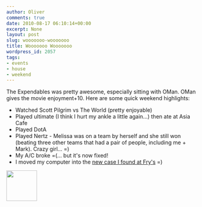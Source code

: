 ```yaml
---
author: Oliver
comments: true
date: 2010-08-17 06:10:14+00:00
excerpt: None
layout: post
slug: wooooooo-wooooooo
title: Wooooooo Wooooooo
wordpress_id: 2057
tags:
- events
- house
- weekend
---
```


The Expendables was pretty awesome, especially sitting with OMan.  OMan gives the movie enjoyment+10.  Here are some quick weekend highlights:

<ul>
<li>Watched Scott Pilgrim vs The World (pretty enjoyable)</li>
<li>Played ultimate (I think I hurt my ankle a little again...) then ate at Asia Cafe</li>
<li>Played DotA</li>
<li>Played Nertz - Melissa was on a team by herself and she still won (beating three other teams that had a pair of people, including me + Mark).  Crazy girl... =)</li>
<li>My A/C broke =(... but it's now fixed!</li>
<li>I moved my computer into the <a href="http://twitter.com/owiber/status/21166360183">new case I found at Fry's</a> =)</li>
</ul>

<a href="https://www.owiber.com/?attachment_id=2060" rel="attachment wp-att-2060"><img src="https://www.owiber.com/wp-content/uploads/2010/08/Photo-on-2010-08-17-at-01.08-80x80.jpg" alt="" title="Photo on 2010-08-17 at 01.08" width="80" height="80" class="alignnone size-thumbnail wp-image-2060" /></a>